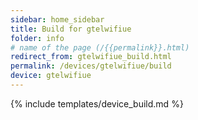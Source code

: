 ```yaml
---
sidebar: home_sidebar
title: Build for gtelwifiue
folder: info
# name of the page (/{{permalink}}.html)
redirect_from: gtelwifiue_build.html
permalink: /devices/gtelwifiue/build
device: gtelwifiue
---
```

{% include templates/device_build.md %}
